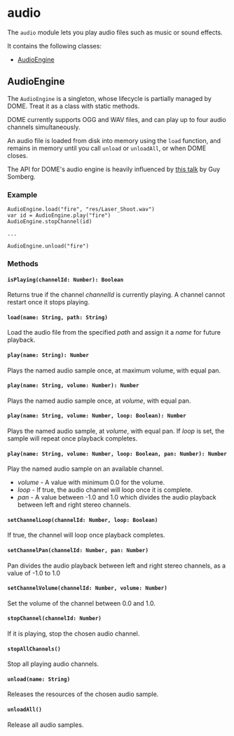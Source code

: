 audio
================

The `audio` module lets you play audio files such as music or sound effects.

It contains the following classes:

* [AudioEngine](#audioengine)

## AudioEngine

The `AudioEngine` is a singleton, whose lifecycle is partially managed by DOME. Treat it as a class with static methods.

DOME currently supports OGG and WAV files, and can play up to four audio channels simultaneously. 

An audio file is loaded from disk into memory using the `load` function, and remains in memory until you call `unload` or `unloadAll`, or when DOME closes.

The API for DOME's audio engine is heavily influenced by [this talk](://www.youtube.com/watch?v=Vjm--AqG04Y) by Guy Somberg.

### Example

```wren
AudioEngine.load("fire", "res/Laser_Shoot.wav")
var id = AudioEngine.play("fire")
AudioEngine.stopChannel(id)

...

AudioEngine.unload("fire")
```

### Methods

#### `isPlaying(channelId: Number): Boolean`
Returns true if the channel _channelId_ is currently playing. A channel cannot restart once it stops playing.
#### `load(name: String, path: String)`
Load the audio file from the specified _path_ and assign it a _name_ for future playback.

#### `play(name: String): Number`
Plays the named audio sample once, at maximum volume, with equal pan.
#### `play(name: String, volume: Number): Number`
Plays the named audio sample once, at _volume_, with equal pan.
#### `play(name: String, volume: Number, loop: Boolean): Number`
Plays the named audio sample, at _volume_, with equal pan. If _loop_ is set, the sample will repeat once playback completes.
#### `play(name: String, volume: Number, loop: Boolean, pan: Number): Number`
Play the named audio sample on an available channel.
 * _volume_ - A value with minimum 0.0 for the volume.
 * _loop_ - If true, the audio channel will loop once it is complete.
 * _pan_ - A value between -1.0 and 1.0 which divides the audio playback between left and right stereo channels.

#### `setChannelLoop(channelId: Number, loop: Boolean)`
If true, the channel will loop once playback completes.

#### `setChannelPan(channelId: Number, pan: Number)`
Pan divides the audio playback between left and right stereo channels, as a value of -1.0 to 1.0

#### `setChannelVolume(channelId: Number, volume: Number)`
Set the volume of the channel between 0.0 and 1.0.

#### `stopChannel(channelId: Number)`
If it is playing, stop the chosen audio channel.

#### `stopAllChannels()`
Stop all playing audio channels.

#### `unload(name: String)`
Releases the resources of the chosen audio sample.

#### `unloadAll()`
Release all audio samples.
